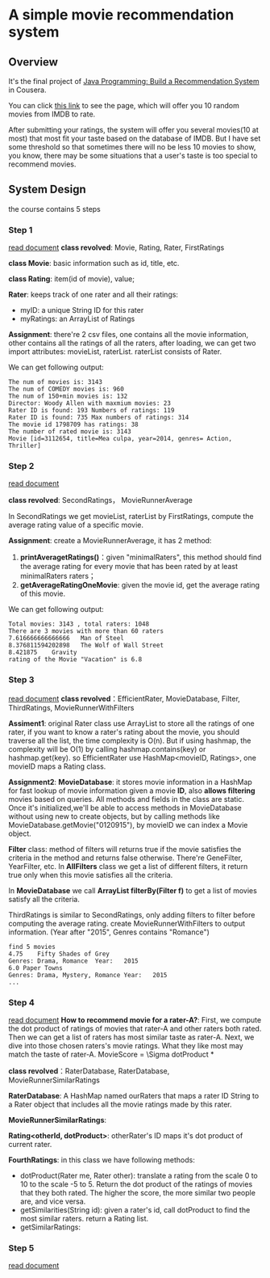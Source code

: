# A simple movie recommendation system

## Overview
It's the final project of [Java Programming: Build a Recommendation System](https://www.coursera.org/learn/java-programming-recommender/home/welcome) in Cousera.

You can click [this link](https://www.dukelearntoprogram.com//capstone/recommender.php?id=b15dByLiNFfSuv) to see the page, which will offer you 10 random movies from IMDB to rate.

After submitting your ratings, the system will offer you several movies(10 at most) that most fit your taste based on the database of IMDB. But I have set some threshold so that sometimes there will no be less 10 movies to show, you know, there may be some situations that a user's taste is too special to recommend movies.

## System Design
the course contains 5 steps
### Step 1
[read document](https://www.coursera.org/learn/java-programming-recommender/supplement/ILMcl/programming-exercise-step-one)
**class revolved**: Movie, Rating, Rater, FirstRatings

**class Movie**: basic information such as id, title, etc.

**class Rating**: item(id of movie), value;

**Rater**: keeps track of one rater and all their ratings:
- myID: a unique String ID for this rater
- myRatings: an ArrayList of Ratings

**Assignment**:
there're 2 csv files, one contains all the movie information, other contains all the ratings of all the raters, after loading, we can get two import attributes:
movieList, raterList. raterList consists of Rater.

We can get following output:
```
The num of movies is: 3143
The num of COMEDY movies is: 960
The num of 150+min movies is: 132
Director: Woody Allen with maxmium movies: 23
Rater ID is found: 193 Numbers of ratings: 119
Rater ID is found: 735 Max numbers of ratings: 314
The movie id 1798709 has ratings: 38
The number of rated movie is: 3143
Movie [id=3112654, title=Mea culpa, year=2014, genres= Action, Thriller]
```
### Step 2
[read document](https://www.coursera.org/learn/java-programming-recommender/supplement/KTrOQ/programming-exercise-step-two)

**class revolved**: SecondRatings， MovieRunnerAverage

In SecondRatings we get movieList, raterList by FirstRatings, compute the average rating value of a specific movie. 

**Assignment**:
create a MovieRunnerAverage, it has 2 method:
1. **printAveragetRatings()**：given "minimalRaters", this method should find the average rating for every movie that has been rated by at least minimalRaters raters；
2. **getAverageRatingOneMovie**: given the movie id, get the average rating of this movie.

We can get following output:
```
Total movies: 3143 , total raters: 1048
There are 3 movies with more than 60 raters
7.616666666666666	Man of Steel
8.376811594202898	The Wolf of Wall Street
8.421875	Gravity
rating of the Movie "Vacation" is 6.8
```

### Step 3
[read document](https://www.coursera.org/learn/java-programming-recommender/supplement/E9Xy0/programming-exercise-step-three)
**class revolved**：EfficientRater, MovieDatabase, Filter, ThirdRatings, MovieRunnerWithFilters

**Assiment1**:
original Rater class use ArrayList<Ratings> to store all the ratings of one rater, if you want to know a rater's rating about the movie, you should traverse all the list, the time complexity is O(n). But if using hashmap, the complexity will be O(1) by calling hashmap.contains(key) or hashmap.get(key).
so EfficientRater use HashMap<movieID, Ratings>, one movieID maps a Rating class.

**Assignment2**:
**MovieDatabase**: it stores movie information in a HashMap for fast lookup of movie information given a movie **ID**, also **allows filtering** movies based on queries. All methods and fields in the class are static. Once it's initialized,we'll be able to access methods in MovieDatabase without using new to create objects, but by calling methods like MovieDatabase.getMovie("0120915"), by movieID we can index a Movie object.

**Filter** class: method of filters will returns true if the movie satisfies the criteria in the method and returns false otherwise. There're GeneFilter, YearFilter, etc. In **AllFilters** class we get a list of different filters, it return true only when this movie satisfies all the criteria.

In **MovieDatabase** we call **ArrayList<String> filterBy(Filter f)** to get a list of movies satisfy all the criteria.

ThirdRatings is similar to SecondRatings, only adding filters to filter before computing the average rating.
create MovieRunnerWithFilters to output information.
(Year after "2015", Genres contains "Romance")
```
find 5 movies
4.75	Fifty Shades of Grey
Genres:	Drama, Romance	Year:	2015
6.0	Paper Towns
Genres:	Drama, Mystery, Romance	Year:	2015
...
```
### Step 4
[read document](https://www.coursera.org/learn/java-programming-recommender/supplement/433EU/programming-exercise-step-four)
**How to recommend movie for a rater-A?**:
First, we compute the dot product of ratings of movies that rater-A and other raters both rated. Then we can get a list of raters has most similar taste as rater-A. Next, we dive into those chosen raters's movie ratings. What they like most may match the taste of rater-A. 
MovieScore = \Sigma dotProduct * 

**class revolved**：RaterDatabase, RaterDatabase, MovieRunnerSimilarRatings

**RaterDatabase**: A HashMap named ourRaters that maps a rater ID String to a Rater object that includes all the movie ratings made by this rater.

**MovieRunnerSimilarRatings**: 

**Rating<otherId, dotProduct>**: otherRater's ID maps it's dot product of current rater.

**FourthRatings**: in this class we have following methods:
- dotProduct(Rater me, Rater other): translate a rating from the scale 0 to 10 to the scale -5 to 5. Return the dot product of the ratings of movies that they both rated. The higher the score, the more similar two people are, and vice versa.
- getSimilarities(String id): given a rater's id, call dotProduct to find the most similar raters. return a Rating list.
- getSimilarRatings:




### Step 5
[read document]()



